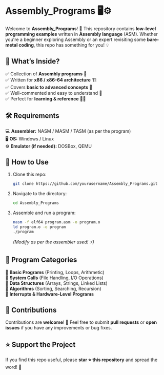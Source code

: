
# **Assembly_Programs 🖥️⚙️**  

Welcome to **Assembly_Programs**! 🎯 This repository contains **low-level programming examples** written in **Assembly language** (ASM). Whether you're a beginner exploring Assembly or an expert revisiting some **bare-metal coding**, this repo has something for you! 💡  

## 📌 **What’s Inside?**  
✅ Collection of **Assembly programs** 📝  
✅ Written for **x86 / x86-64 architecture** 🏗️  
✅ Covers **basic to advanced concepts** 🧠  
✅ Well-commented and easy to understand 📖  
✅ Perfect for **learning & reference** 👨‍💻  

## 🛠️ **Requirements**  
💻 **Assembler:** NASM / MASM / TASM (as per the program)  
🖥️ **OS:** Windows / Linux  
⚙️ **Emulator (if needed):** DOSBox, QEMU  

## 🚀 **How to Use**  
1. Clone this repo:  
   ```sh
   git clone https://github.com/yourusername/Assembly_Programs.git
   ```  
2. Navigate to the directory:  
   ```sh
   cd Assembly_Programs
   ```  
3. Assemble and run a program:  
   ```sh
   nasm -f elf64 program.asm -o program.o  
   ld program.o -o program  
   ./program  
   ```  
   *(Modify as per the assembler used! ⚡)*  

## 📂 **Program Categories**  
📌 **Basic Programs** (Printing, Loops, Arithmetic)  
📌 **System Calls** (File Handling, I/O Operations)  
📌 **Data Structures** (Arrays, Strings, Linked Lists)  
📌 **Algorithms** (Sorting, Searching, Recursion)  
📌 **Interrupts & Hardware-Level Programs**  

## 🤝 **Contributions**  
Contributions are **welcome**! 🎉 Feel free to submit **pull requests** or **open issues** if you have any improvements or bug fixes.  

## ⭐ **Support the Project**  
If you find this repo useful, please **star ⭐ this repository** and spread the word! 🚀  

